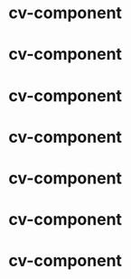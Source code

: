 # cv-component
# cv-component
# cv-component
# cv-component
# cv-component
# cv-component
# cv-component
